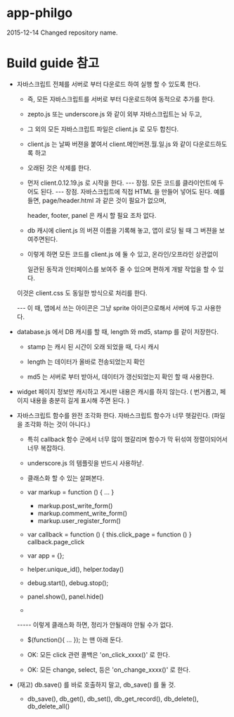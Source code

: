 # app-philgo

2015-12-14 Changed repository name.


# Build guide 참고

* 자바스크립트 전체를 서버로 부터 다운로드 하여 실행 할 수 있도록 한다.
    - 즉, 모든 자바스크립트를 서버로 부터 다운로드하여 동적으로 추가를 한다.
    - zepto.js 또는 underscore.js 와 같이 외부 자바스크립트는 놔 두고,
    - 그 외의 모든 자바스크립트 파일은 client.js 로 모두 합친다.
    - client.js 는 날짜 버젼을 붙여서 client.메인버젼.월.일.js 와 같이 다운로드하도록 하고
    - 오래된 것은 삭제를 한다.
    - 먼저 client.0.12.19.js 로 시작을 한다.
    --- 장점. 모든 코드를 클라이언트에 두어도 된다.
    --- 장점. 자바스크립트에 직접 HTML 을 만들어 넣어도 된다.
        예를 들면, page/header.html 과 같은 것이 필요가 없으며,

         header, footer, panel 은 캐시 할 필요 조차 없다.

    - db 캐시에 client.js 의 버젼 이름을 기록해 놓고, 앱이 로딩 될 때 그 버젼을 보여주면된다.

    - 이렇게 하면 모든 코드를 client.js 에 둘 수 있고, 온라인/오프라인 상관없이

        일관된 동작과 인터페이스를 보여주 줄 수 있으며 편하게 개발 작업을 할 수 있다.

    이것은 client.css 도 동일한 방식으로 처리를 한다.

    --- 이 때, 앱에서 쓰는 아이콘은 그냥 sprite 아이콘으로해서 서버에 두고 사용한다.


* database.js 에서 DB 캐시를 할 때, length 와 md5, stamp 를 같이 저장한다.

    - stamp 는 캐시 된 시간이 오래 되었을 때, 다시 캐시

    - length 는 데이터가 올바로 전송되었는지 확인

    - md5 는 서버로 부터 받아서, 데이터가 갱신되었는지 확인 할 때 사용한다.

* widget 페이지 정보만 캐시하고 게시판 내용은 캐시를 하지 않는다. ( 번거롭고, 페이지 내용을 충분히 길게 표시해 주면 된다. )


* 자바스크립트 함수를 완전 조각화 한다. 자바스크립트 함수가 너무 헷갈린다. (파일을 조각화 하는 것이 아니다.)

    - 특히 callback 함수 군에서 너무 많이 했갈리며 함수가 막 뒤섞여 정렬이되어서 너무 복잡하다.
    - underscore.js 의 템플릿을 반드시 사용하낟.
    - 클래스화 할 수 있는 살펴본다.
    - var markup = function () { ... }
        - markup.post_write_form()
        - markup.comment_write_form()
        - markup.user_register_form()
    - var callback = function () {
            this.click_page = function ()
    }
        callback.page_click

    - var app = {};

    - helper.unique_id(), helper.today()
    - debug.start(), debug.stop();
    - panel.show(), panel.hide()
    -

    ----- 이렇게 클래스화 하면, 정리가 안될래야 안될 수가 없다.

    - $(function(){ ... }); 는 맨 아래 둔다.


    - OK: 모든 click 관련 콜백은 'on_click_xxxx()' 로 한다.
    - OK: 모든 change, select, 등은 'on_change_xxxx()' 로 한다.

* (재고) db.save() 를 바로 호출하지 말고, db_save() 를 둘 것.
    - db_save(), db_get(), db_set(), db_get_record(), db_delete(), db_delete_all()



